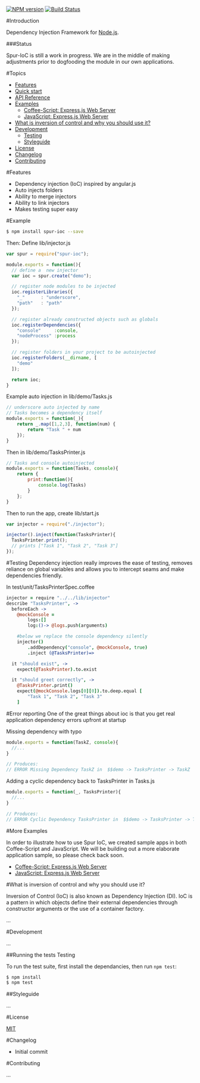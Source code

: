 [![NPM version](https://badge.fury.io/js/spur-ioc.png)](http://badge.fury.io/js/spur-ioc)
[![Build Status](https://travis-ci.org/opentable/spur-ioc.png?branch=master)](https://travis-ci.org/opentable/spur-ioc)

#Introduction

Dependency Injection Framework for [Node.js](http://nodejs.org/).

###Status

Spur-IoC is still a work in progress. We are in the middle of making adjustments prior to dogfooding the module in our own applications.

#Topics

- [Features](#features)
- [Quick start](#quick-start)
- [API Reference](API.md)
- [Examples](#examples)
    - [Coffee-Script: Express.js Web Server](https://github.com/opentable/spur-express-coffee-example)
    - [JavaScript: Express.js Web Server](https://github.com/opentable/spur-express-js-example)
- [What is inversion of control and why you should use it?](#what-is-inversion-of-control-and-why-you-should-use-it)
- [Development](#development)
    - [Testing](#testing)
    - [Styleguide](#styleguide)
- [License](#license)
- [Changelog](#changelog)
- [Contributing](#contributing)

#Features

  * Dependency injection (IoC) inspired by angular.js
  * Auto injects folders
  * Ability to merge injectors
  * Ability to link injectors
  * Makes testing super easy

#Example

```bash
$ npm install spur-ioc --save
```

Then: Define lib/injector.js

```javascript
var spur = require("spur-ioc");

module.exports = function(){
  // define a  new injector
  var ioc = spur.create("demo");

  // register node modules to be injected
  ioc.registerLibraries({
    "_"      : "underscore",
    "path"   : "path"
  });

  // register already constructed objects such as globals
  ioc.registerDependencies({
    "console"     :console,
    "nodeProcess" :process
  });

  // register folders in your project to be autoinjected
  ioc.registerFolders(__dirname, [
    "demo"
  ]);

  return ioc;
}
```

Example auto injection in lib/demo/Tasks.js

```javascript
// underscore auto injected by name
// Tasks becomes a dependency itself
module.exports = function(_){
    return _.map([1,2,3], function(num) {
        return "Task " + num
    });
}
```
Then in lib/demo/TasksPrinter.js

```javascript
// Tasks and console autoinjected
module.exports = function(Tasks, console){
    return {
        print:function(){
            console.log(Tasks)
        }
    };
}
```

Then to run the app, create lib/start.js

```javascript
var injector = require("./injector");

injector().inject(function(TasksPrinter){
  TasksPrinter.print();
  // prints ["Task 1", "Task 2", "Task 3"]
});
```
#Testing
Dependency injection really improves the ease of testing, removes reliance on global variables and allows you to intercept seams and make dependencies friendly.

In test/unit/TasksPrinterSpec.coffee

```coffeescript
injector = require "../../lib/injector"
describe "TasksPrinter", ->
  beforeEach ->
    @mockConsole =
        logs:[]
        log:()-> @logs.push(arguments)

    #below we replace the console dependency silently
    injector()
        .addDependency("console", @mockConsole, true)
        .inject (@TasksPrinter)=>

  it "should exist", ->
    expect(@TasksPrinter).to.exist

  it "should greet correctly", ->
    @TasksPrinter.print()
    expect(@mockConsole.logs[0][0]).to.deep.equal [
        "Task 1", "Task 2", "Task 3"
    ]
```

#Error reporting
One of the great things about ioc is that you get real application dependency errors upfront at startup

Missing dependency with typo

```javascript
module.exports = function(TaskZ, console){
  //...
}

// Produces:
// ERROR Missing Dependency TaskZ in  $$demo -> TasksPrinter -> TaskZ
```

Adding a cyclic dependency back to TasksPrinter in Tasks.js

```javascript
module.exports = function(_, TasksPrinter){
  //...
}

// Produces:
// ERROR Cyclic Dependency TasksPrinter in  $$demo -> TasksPrinter -> Tasks -> TasksPrinter
```

#More Examples

In order to illustrate how to use Spur IoC, we created sample apps in both Coffee-Script and JavaScript. We will be building out a more elaborate application sample, so please check back soon.

 * [Coffee-Script: Express.js Web Server](https://github.com/opentable/spur-express-coffee-example)
 * [JavaScript: Express.js Web Server](https://github.com/opentable/spur-express-js-example)

#What is inversion of control and why you should use it?

Inversion of Control (IoC) is also known as Dependency Injection (DI). IoC is a pattern in which objects define their external dependencies through constructor arguments or the use of a container factory.

...

#Development

...

##Running the tests Testing

To run the test suite, first install the dependancies, then run `npm test`:

```bash
$ npm install
$ npm test
```

##Styleguide

...

#License

[MIT](LICENSE)

#Changelog

  * Initial commit

#Contributing

...
